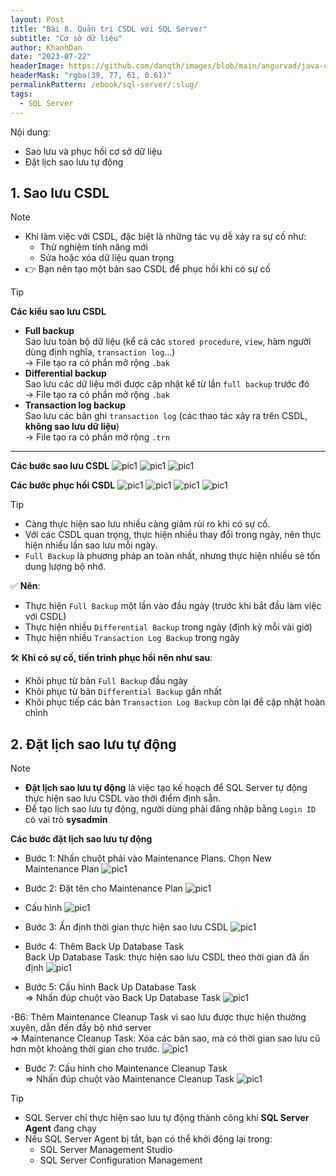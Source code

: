 ```yaml
---
layout: Post
title: "Bài 8. Quản trị CSDL với SQL Server"
subtitle: "Cơ sở dữ liệu"
author: KhanhDan
date: "2023-07-22"
headerImage: https://github.com/danqth/images/blob/main/angurvad/java-core/session1/banner.png?raw=true
headerMask: "rgba(39, 77, 61, 0.61)"
permalinkPattern: /ebook/sql-server/:slug/
tags:
  - SQL Server
---
```



Nội dung: <br>

- Sao lưu và phục hồi cơ sở dữ liệu
- Đặt lịch sao lưu tự động

<!-- more -->

## 1. Sao lưu CSDL

> [!NOTE]
> - Khi làm việc với CSDL, đặc biệt là những tác vụ dễ xảy ra sự cố như:  
>   - Thử nghiệm tính năng mới  
>   - Sửa hoặc xóa dữ liệu quan trọng  
> - 👉 Bạn nên tạo một bản sao CSDL để phục hồi khi có sự cố

> [!TIP]
> **Các kiểu sao lưu CSDL**  
> - **Full backup**  
>   Sao lưu toàn bộ dữ liệu (kể cả các `stored procedure`, `view`, hàm người dùng định nghĩa, `transaction log`...)  
>   → File tạo ra có phần mở rộng `.bak`  
> - **Differential backup**  
>   Sao lưu các dữ liệu mới được cập nhật kể từ lần `full backup` trước đó  
>   → File tạo ra có phần mở rộng `.bak`  
> - **Transaction log backup**  
>   Sao lưu các bản ghi `transaction log` (các thao tác xảy ra trên CSDL, **không sao lưu dữ liệu**)  
>   → File tạo ra có phần mở rộng `.trn`

---

**Các bước sao lưu CSDL**
![pic1](https://github.com/danqth/images/blob/main/angurvad/sql-server/session_8/Hinh_1.png?raw=true)
![pic1](https://github.com/danqth/images/blob/main/angurvad/sql-server/session_8/Hinh_2.png?raw=true)
![pic1](https://github.com/danqth/images/blob/main/angurvad/sql-server/session_8/Hinh_3.png?raw=true)

**Các bước phục hồi CSDL**
![pic1](https://github.com/danqth/images/blob/main/angurvad/sql-server/session_8/Hinh_4.png?raw=true)
![pic1](https://github.com/danqth/images/blob/main/angurvad/sql-server/session_8/Hinh_5.png?raw=true)
![pic1](https://github.com/danqth/images/blob/main/angurvad/sql-server/session_8/Hinh_6.png?raw=true)
![pic1](https://github.com/danqth/images/blob/main/angurvad/sql-server/session_8/Hinh_7.png?raw=true)

> [!TIP]
> - Càng thực hiện sao lưu nhiều càng giảm rủi ro khi có sự cố.  
> - Với các CSDL quan trọng, thực hiện nhiều thay đổi trong ngày, nên thực hiện nhiều lần sao lưu mỗi ngày.  
> - `Full Backup` là phương pháp an toàn nhất, nhưng thực hiện nhiều sẽ tốn dung lượng bộ nhớ.  
>
> ✅ **Nên**:  
> - Thực hiện `Full Backup` một lần vào đầu ngày (trước khi bắt đầu làm việc với CSDL)  
> - Thực hiện nhiều `Differential Backup` trong ngày (định kỳ mỗi vài giờ)  
> - Thực hiện nhiều `Transaction Log Backup` trong ngày  
>
> 🛠️ **Khi có sự cố, tiến trình phục hồi nên như sau**:  
> - Khôi phục từ bản `Full Backup` đầu ngày  
> - Khôi phục từ bản `Differential Backup` gần nhất  
> - Khôi phục tiếp các bản `Transaction Log Backup` còn lại để cập nhật hoàn chỉnh


## 2. Đặt lịch sao lưu tự động

> [!NOTE]
> - **Đặt lịch sao lưu tự động** là việc tạo kế hoạch để SQL Server tự động thực hiện sao lưu CSDL vào thời điểm định sẵn.  
> - Để tạo lịch sao lưu tự động, người dùng phải đăng nhập bằng `Login ID` có vai trò **sysadmin**


**Các bước đặt lịch sao lưu tự động**
- Bước 1: Nhấn chuột phải vào Maintenance Plans. Chọn New Maintenance Plan
![pic1](https://github.com/danqth/images/blob/main/angurvad/sql-server/session_8/Hinh_8.png?raw=true)

- Bước 2: Đặt tên cho Maintenance Plan
![pic1](https://github.com/danqth/images/blob/main/angurvad/sql-server/session_8/Hinh_9.png?raw=true)

 - Cấu hình
![pic1](https://github.com/danqth/images/blob/main/angurvad/sql-server/session_8/Hinh_10.png?raw=true)

 - Bước 3: Ấn định thời gian thực hiện sao lưu CSDL
![pic1](https://github.com/danqth/images/blob/main/angurvad/sql-server/session_8/Hinh_11.png?raw=true)

- Bước 4: Thêm Back Up Database Task <br>
Back Up Database Task: thực hiện sao lưu CSDL theo thời
gian đã ấn định
![pic1](https://github.com/danqth/images/blob/main/angurvad/sql-server/session_8/Hinh_12.png?raw=true)
 
- Bước 5: Cấu hình Back Up Database Task <br>
=> Nhấn đúp chuột vào Back Up Database Task
![pic1](https://github.com/danqth/images/blob/main/angurvad/sql-server/session_8/Hinh_13.png?raw=true)

-B6: Thêm Maintenance Cleanup Task vì sao lưu được thực hiện thường xuyên, dẫn đến đầy bộ nhớ server <br>
=> Maintenance Cleanup Task: Xóa các bản sao, mà có thời gian sao lưu cũ hơn một khoảng thời gian cho trước.
![pic1](https://github.com/danqth/images/blob/main/angurvad/sql-server/session_8/Hinh_14.png?raw=true)

- Bước 7: Cấu hình cho Maintenance Cleanup Task <br>
=> Nhấn đúp chuột vào Maintenance Cleanup Task
![pic1](https://github.com/danqth/images/blob/main/angurvad/sql-server/session_8/Hinh_15.png?raw=true)

> [!TIP]
> - SQL Server chỉ thực hiện sao lưu tự động thành công khi **SQL Server Agent** đang chạy  
> - Nếu SQL Server Agent bị tắt, bạn có thể khởi động lại trong:  
>   - SQL Server Management Studio  
>   - SQL Server Configuration Management
